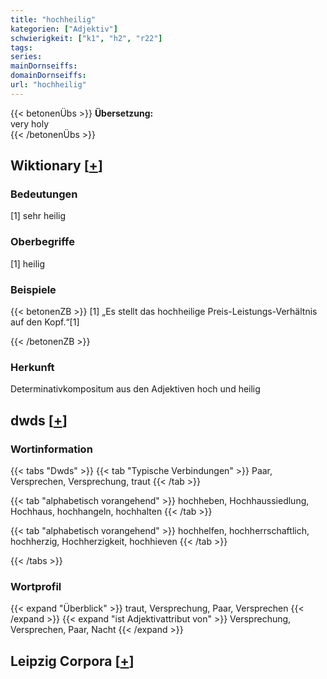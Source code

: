 ```yaml
---
title: "hochheilig"
kategorien: ["Adjektiv"]
schwierigkeit: ["k1", "h2", "r22"]
tags:
series:
mainDornseiffs:
domainDornseiffs:
url: "hochheilig"
---
```


{{< betonenÜbs >}}
**Übersetzung:**  
very holy  
{{< /betonenÜbs >}}

## Wiktionary [[+](https://de.wiktionary.org/wiki/hochheilig)]

### Bedeutungen
[1] sehr heilig  

### Oberbegriffe
[1] heilig  

### Beispiele
{{< betonenZB >}}
[1] „Es stellt das hochheilige Preis-Leistungs-Verhältnis auf den Kopf.“[1]  

{{< /betonenZB >}}
### Herkunft
Determinativkompositum aus den Adjektiven hoch und heilig  



## dwds [[+](https://www.dwds.de/wb/hochheilig)]

### Wortinformation
{{< tabs "Dwds" >}}
{{< tab "Typische Verbindungen" >}}
Paar, Versprechen, Versprechung, traut
{{< /tab >}}

{{< tab "alphabetisch vorangehend" >}}
hochheben, Hochhaussiedlung, Hochhaus, hochhangeln, hochhalten
{{< /tab >}}

{{< tab "alphabetisch vorangehend" >}}
hochhelfen, hochherrschaftlich, hochherzig, Hochherzigkeit, hochhieven
{{< /tab >}}

{{< /tabs >}}

### Wortprofil
{{< expand "Überblick" >}} traut, Versprechung, Paar, Versprechen {{< /expand >}}
{{< expand "ist Adjektivattribut von" >}} Versprechung, Versprechen, Paar, Nacht {{< /expand >}}

## Leipzig Corpora [[+](https://corpora.uni-leipzig.de/en/res?word=hochheilig&corpusId=deu_newscrawl-public_2018)]

